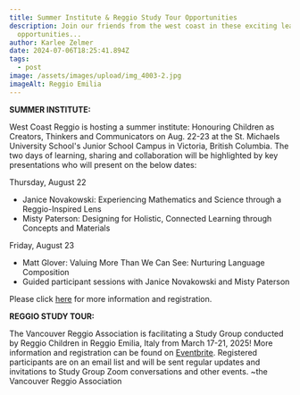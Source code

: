 ```yaml
---
title: Summer Institute & Reggio Study Tour Opportunities
description: Join our friends from the west coast in these exciting learning
  opportunities...
author: Karlee Zelmer
date: 2024-07-06T18:25:41.894Z
tags:
  - post
image: /assets/images/upload/img_4003-2.jpg
imageAlt: Reggio Emilia
---
```

**SUMMER INSTITUTE:**

West Coast Reggio is hosting a summer institute: Honouring Children as Creators, Thinkers and Communicators on Aug. 22-23 at the St. Michaels University School's Junior School Campus in Victoria, British Columbia. The two days of learning, sharing and collaboration will be highlighted by key presentations who will present on the below dates:

Thursday, August 22

* Janice Novakowski: Experiencing Mathematics and Science through a Reggio-Inspired Lens
* Misty Paterson: Designing for Holistic, Connected Learning through Concepts and Materials

Friday, August 23

* Matt Glover: Valuing More Than We Can See: Nurturing Language Composition
* Guided participant sessions with Janice Novakowski and Misty Paterson 

Please click [here](https://www.smus.ca/summer-institute) for more information and registration.

**REGGIO STUDY TOUR:**

The Vancouver Reggio Association is facilitating a Study Group conducted by Reggio Children in Reggio Emilia, Italy from March 17-21, 2025! More information and registration can be found on [Eventbrite](https://www.eventbrite.ca/e/registration-for-reggio-emilia-study-group-march-17-21-2025-tickets-917617156617?utm-campaign=social&utm-content=attendeeshare&utm-medium=discovery&utm-term=listing&utm-source=cp&aff=ebdsshcopyurl).  Registered participants are on an email list and will be sent regular updates and invitations to Study Group Zoom conversations and other events.  ~the Vancouver Reggio Association